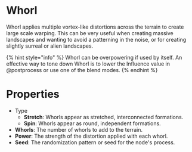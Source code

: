 # Whorl



Whorl applies multiple vortex-like distortions across the terrain to create large scale warping. This can be very useful when creating massive landscapes and wanting to avoid a patterning in the noise, or for creating slightly surreal or alien landscapes.

{% hint style="info" %} 
Whorl can be overpowering if used by itself. An effective way to tone down Whorl is to lower the Influence value in @postprocess or use one of the blend modes.
{% endhint %}






# Properties

- Type
  - **Stretch**: Whorls appear as stretched, interconnected formations.
  - **Spin**: Whorls appear as round, independent formations.
- **Whorls**: The number of whorls to add to the terrain.
- **Power**: The strength of the distortion applied with each whorl.
- **Seed**: The randomization pattern or seed for the node's process.



